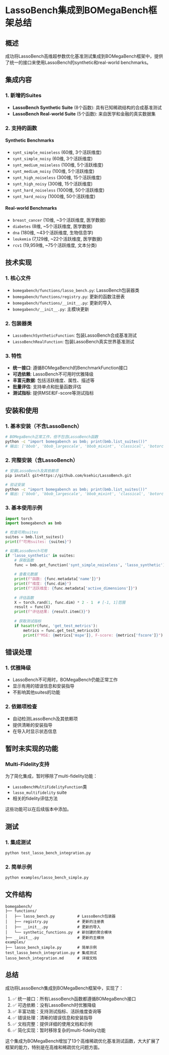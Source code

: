 # LassoBench集成到BOMegaBench框架总结

## 概述

成功将LassoBench高维超参数优化基准测试集成到BOMegaBench框架中，提供了统一的接口来使用LassoBench的synthetic和real-world benchmarks。

## 集成内容

### 1. 新增的Suites

- **LassoBench Synthetic Suite** (8个函数): 具有已知稀疏结构的合成基准测试
- **LassoBench Real-world Suite** (5个函数): 来自医学和金融的真实数据集

### 2. 支持的函数

#### Synthetic Benchmarks
- `synt_simple_noiseless` (60维, 3个活跃维度)
- `synt_simple_noisy` (60维, 3个活跃维度) 
- `synt_medium_noiseless` (100维, 5个活跃维度)
- `synt_medium_noisy` (100维, 5个活跃维度)
- `synt_high_noiseless` (300维, 15个活跃维度)
- `synt_high_noisy` (300维, 15个活跃维度)
- `synt_hard_noiseless` (1000维, 50个活跃维度)
- `synt_hard_noisy` (1000维, 50个活跃维度)

#### Real-world Benchmarks
- `breast_cancer` (10维, ~3个活跃维度, 医学数据)
- `diabetes` (8维, ~5个活跃维度, 医学数据)
- `dna` (180维, ~43个活跃维度, 生物信息学)
- `leukemia` (7,129维, ~22个活跃维度, 医学数据)
- `rcv1` (19,959维, ~75个活跃维度, 文本分类)

## 技术实现

### 1. 核心文件

- `bomegabench/functions/lasso_bench.py`: LassoBench包装器类
- `bomegabench/functions/registry.py`: 更新的函数注册表
- `bomegabench/functions/__init__.py`: 更新的导入
- `bomegabench/__init__.py`: 主模块更新

### 2. 包装器类

- `LassoBenchSyntheticFunction`: 包装LassoBench合成基准测试
- `LassoBenchRealFunction`: 包装LassoBench真实世界基准测试

### 3. 特性

- **统一接口**: 遵循BOMegaBench的BenchmarkFunction接口
- **可选依赖**: LassoBench不可用时优雅降级
- **丰富元数据**: 包括活跃维度、属性、描述等
- **批量评估**: 支持单点和批量函数评估
- **测试指标**: 提供MSE和F-score等测试指标

## 安装和使用

### 1. 基本安装（不含LassoBench）
```bash
# BOMegaBench正常工作，但不包含LassoBench函数
python -c "import bomegabench as bmb; print(bmb.list_suites())"
# 输出: ['bbob', 'bbob_largescale', 'bbob_mixint', 'classical', 'botorch']
```

### 2. 完整安装（含LassoBench）
```bash
# 安装LassoBench及其依赖项
pip install git+https://github.com/ksehic/LassoBench.git

# 验证安装
python -c "import bomegabench as bmb; print(bmb.list_suites())"
# 输出: ['bbob', 'bbob_largescale', 'bbob_mixint', 'classical', 'botorch', 'lasso_synthetic', 'lasso_real']
```

### 3. 基本使用示例

```python
import torch
import bomegabench as bmb

# 检查可用suites
suites = bmb.list_suites()
print(f"可用suites: {suites}")

# 如果LassoBench可用
if 'lasso_synthetic' in suites:
    # 获取函数
    func = bmb.get_function('synt_simple_noiseless', 'lasso_synthetic')
    
    # 查看元数据
    print(f"函数: {func.metadata['name']}")
    print(f"维度: {func.dim}")
    print(f"活跃维度: {func.metadata['active_dimensions']}")
    
    # 评估函数
    X = torch.rand(1, func.dim) * 2 - 1  # [-1, 1]范围
    result = func(X)
    print(f"评估结果: {result.item()}")
    
    # 获取测试指标
    if hasattr(func, 'get_test_metrics'):
        metrics = func.get_test_metrics(X)
        print(f"MSE: {metrics['mspe']}, F-score: {metrics['fscore']}")
```

## 错误处理

### 1. 优雅降级
- LassoBench不可用时，BOMegaBench仍能正常工作
- 显示有用的错误信息和安装指导
- 不影响其他suites的功能

### 2. 依赖项检查
- 自动检测LassoBench及其依赖项
- 提供清晰的安装指导
- 在导入时显示状态信息

## 暂时未实现的功能

### Multi-Fidelity支持
为了简化集成，暂时移除了multi-fidelity功能：
- `LassoBenchMultiFidelityFunction`类
- `lasso_multifidelity` suite
- 相关的fidelity评估方法

这些功能可以在后续版本中添加。

## 测试

### 1. 集成测试
```bash
python test_lasso_bench_integration.py
```

### 2. 简单示例
```bash
python examples/lasso_bench_simple.py
```

## 文件结构

```
bomegabench/
├── functions/
│   ├── lasso_bench.py          # LassoBench包装器
│   ├── registry.py             # 更新的注册表
│   ├── __init__.py             # 更新的导入
│   └── synthetic_functions.py  # 新创建的聚合模块
├── __init__.py                 # 更新的主模块
examples/
├── lasso_bench_simple.py       # 简单示例
test_lasso_bench_integration.py # 集成测试
lasso_bench_integration.md      # 详细文档
```

## 总结

成功将LassoBench集成到BOMegaBench框架中，实现了：

1. ✅ 统一接口：所有LassoBench函数都遵循BOMegaBench接口
2. ✅ 可选依赖：没有LassoBench时优雅降级
3. ✅ 丰富功能：支持测试指标、活跃维度查询等
4. ✅ 错误处理：清晰的错误信息和安装指导
5. ✅ 文档完整：提供详细的使用文档和示例
6. ✅ 简化实现：暂时移除复杂的multi-fidelity功能

这个集成为BOMegaBench增加了13个高维稀疏优化基准测试函数，大大扩展了框架的能力，特别是在高维和稀疏优化问题方面。 